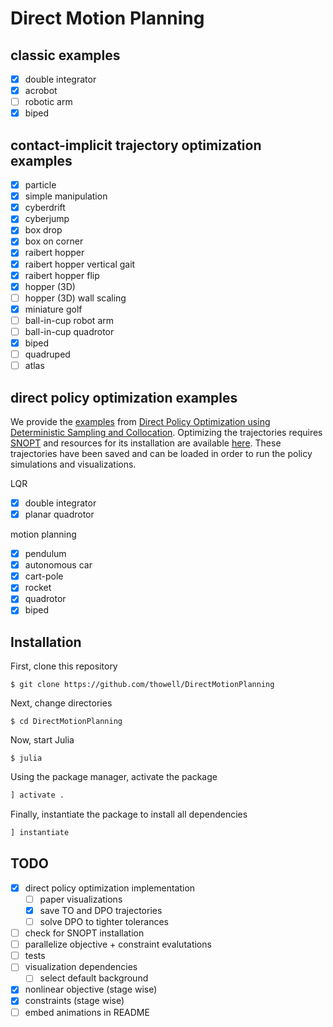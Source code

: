 # Direct Motion Planning

## classic examples
- [X] double integrator
- [X] acrobot
- [ ] robotic arm
- [X] biped

## contact-implicit trajectory optimization examples
- [X] particle
- [X] simple manipulation
- [X] cyberdrift
- [X] cyberjump
- [X] box drop
- [X] box on corner
- [X] raibert hopper
- [X] raibert hopper vertical gait
- [X] raibert hopper flip
- [X] hopper (3D)
- [ ] hopper (3D) wall scaling
- [X] miniature golf
- [ ] ball-in-cup robot arm
- [ ] ball-in-cup quadrotor
- [X] biped
- [ ] quadruped
- [ ] atlas

## direct policy optimization examples
We provide the [examples](src/examples/direct_policy_optimization) from [Direct Policy Optimization using Deterministic Sampling and Collocation](https://arxiv.org/abs/2010.08506). Optimizing the trajectories requires [SNOPT](https://en.wikipedia.org/wiki/SNOPT) and resources for its installation are available [here](src/solvers/snopt.jl). These trajectories have been saved and can be loaded in order to run the policy simulations and visualizations.

LQR
- [X] double integrator
- [X] planar quadrotor

motion planning
- [X] pendulum
- [X] autonomous car
- [X] cart-pole
- [X] rocket
- [X] quadrotor
- [X] biped

## Installation
First, clone this repository
```
$ git clone https://github.com/thowell/DirectMotionPlanning
```

Next, change directories
```
$ cd DirectMotionPlanning
```

Now, start Julia
```
$ julia
```

Using the package manager, activate the package
```julia
] activate .
```

Finally, instantiate the package to install all dependencies
```julia
] instantiate
```

## TODO
- [X] direct policy optimization implementation
	- [ ] paper visualizations
	- [X] save TO and DPO trajectories
	- [ ] solve DPO to tighter tolerances
- [ ] check for SNOPT installation
- [ ] parallelize objective + constraint evalutations
- [ ] tests
- [ ] visualization dependencies
	- [ ] select default background
- [X] nonlinear objective (stage wise)
- [X] constraints (stage wise)
- [ ] embed animations in README
